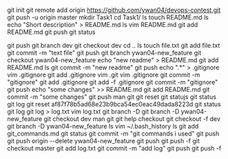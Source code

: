 git init
git remote add origin https://github.com/ywan04/devops-contest.git
git push -u origin master
mkdir Task1
cd Task1/
ls
touch README.md
ls
echo "Short description" > README.md 
ls
vim README.md 
git add README.md 
git push
git status

git push
git branch dev
git checkout dev 
cd ..
ls
touch file.txt
git add file.txt 
git commit -m "text file"
git push
git branch ywan04-new_feature
git checkout ywan04-new_feature 
echo "new readme" > README.md
git add README.md 
ls
git commit -m "new readme"
git push
echo ".*" > .gitignore
vim .gitignore 
git add .gitignore 
vim .git
vim .gitignore 
git commit -m "gitignore"
git add .gitignore 
git add -f .gitignore 
git commit -m "gitignore"
git push
echo "some changes" >> README.md 
git add README.md 
git commit -m "some changes"
git push
man git
git reset
git statujs
git status
git log
git reset af87f78b5ad68e23b9bca54ec0eac49dada8223d
git status
git log
git log > log.txt
vim log.txt 
git branch -D
git branch -D ywan04-new_feature 
git checkout dev 
man git
git help checkout
git checkout -f dev 
git branch -D ywan04-new_feature 
ls
vim ~/.bash_history 
ls
git add git_commands.md 
git status
git commit -m "git commands i used"
git push 
git push origin --delete ywan04-new_feature
git push 
git push -f
git checkout master 
git add log.txt 
git commit -m "add log"
git push
git push -f
